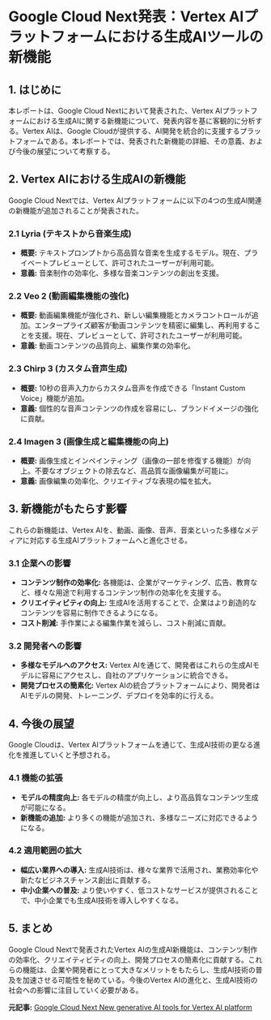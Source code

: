 # Google Cloud Next発表：Vertex AIプラットフォームにおける生成AIツールの新機能

## 1. はじめに

本レポートは、Google Cloud Nextにおいて発表された、Vertex AIプラットフォームにおける生成AIに関する新機能について、発表内容を基に客観的に分析する。Vertex AIは、Google Cloudが提供する、AI開発を統合的に支援するプラットフォームである。本レポートでは、発表された新機能の詳細、その意義、および今後の展望について考察する。

## 2. Vertex AIにおける生成AIの新機能

Google Cloud Nextでは、Vertex AIプラットフォームに以下の4つの生成AI関連の新機能が追加されることが発表された。

### 2.1 Lyria (テキストから音楽生成)

* **概要:** テキストプロンプトから高品質な音楽を生成するモデル。現在、プライベートプレビューとして、許可されたユーザーが利用可能。
* **意義:** 音楽制作の効率化、多様な音楽コンテンツの創出を支援。

### 2.2 Veo 2 (動画編集機能の強化)

* **概要:** 動画編集機能が強化され、新しい編集機能とカメラコントロールが追加。エンタープライズ顧客が動画コンテンツを精密に編集し、再利用することを支援。現在、プレビューとして、許可されたユーザーが利用可能。
* **意義:** 動画コンテンツの品質向上、編集作業の効率化。

### 2.3 Chirp 3 (カスタム音声生成)

* **概要:** 10秒の音声入力からカスタム音声を作成できる「Instant Custom Voice」機能が追加。
* **意義:** 個性的な音声コンテンツの作成を容易にし、ブランドイメージの強化に貢献。

### 2.4 Imagen 3 (画像生成と編集機能の向上)

* **概要:** 画像生成とインペインティング（画像の一部を修復する機能）が向上。不要なオブジェクトの除去など、高品質な画像編集が可能に。
* **意義:** 画像編集の効率化、クリエイティブな表現の幅を拡大。

## 3. 新機能がもたらす影響

これらの新機能は、Vertex AIを、動画、画像、音声、音楽といった多様なメディアに対応する生成AIプラットフォームへと進化させる。

### 3.1 企業への影響

* **コンテンツ制作の効率化:** 各機能は、企業がマーケティング、広告、教育など、様々な用途で利用するコンテンツ制作の効率化を支援する。
* **クリエイティビティの向上:** 生成AIを活用することで、企業はより創造的なコンテンツを容易に制作できるようになる。
* **コスト削減:** 手作業による編集作業を減らし、コスト削減に貢献。

### 3.2 開発者への影響

* **多様なモデルへのアクセス:** Vertex AIを通じて、開発者はこれらの生成AIモデルに容易にアクセスし、自社のアプリケーションに統合できる。
* **開発プロセスの簡素化:** Vertex AIの統合プラットフォームにより、開発者はAIモデルの開発、トレーニング、デプロイを効率的に行える。

## 4. 今後の展望

Google Cloudは、Vertex AIプラットフォームを通じて、生成AI技術の更なる進化を推進していくと予想される。

### 4.1 機能の拡張

* **モデルの精度向上:** 各モデルの精度が向上し、より高品質なコンテンツ生成が可能になる。
* **新機能の追加:** より多くの機能が追加され、多様なニーズに対応できるようになる。

### 4.2 適用範囲の拡大

* **幅広い業界への導入:** 生成AI技術は、様々な業界で活用され、業務効率化や新たなビジネスチャンス創出に貢献する。
* **中小企業への普及:** より使いやすく、低コストなサービスが提供されることで、中小企業でも生成AI技術を導入しやすくなる。

## 5. まとめ

Google Cloud Nextで発表されたVertex AIの生成AI新機能は、コンテンツ制作の効率化、クリエイティビティの向上、開発プロセスの簡素化に貢献する。これらの機能は、企業や開発者にとって大きなメリットをもたらし、生成AI技術の普及を加速させる可能性を秘めている。今後のVertex AIの進化と、生成AI技術の社会への影響に注目していく必要がある。


**元記事:** [Google Cloud Next New generative AI tools for Vertex AI platform](https://blog.google/products/google-cloud/cloud-next-gen-ai-vertex-ai-updates/)